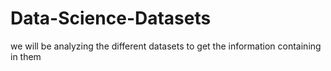 # Data-Science-Datasets
 <p>we will be analyzing the different datasets to get the information containing in them </p>